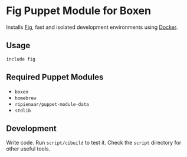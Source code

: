 # Fig Puppet Module for Boxen

Installs [Fig](http://www.fig.sh), fast and isolated development environments using [Docker](https://www.docker.io/).

## Usage

```puppet
include fig
```

## Required Puppet Modules

* `boxen`
* `homebrew`
* `ripienaar/puppet-module-data`
* `stdlib`

## Development

Write code. Run `script/cibuild` to test it. Check the `script`
directory for other useful tools.
